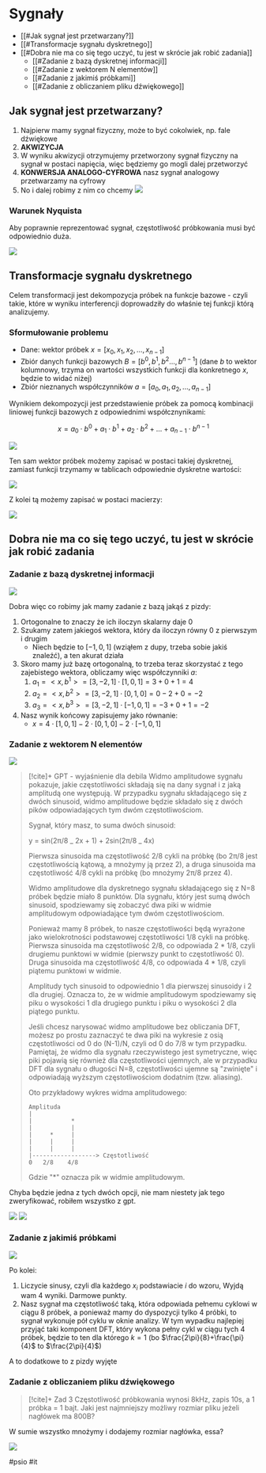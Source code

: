 # Sygnały

- [[#Jak sygnał jest przetwarzany?]]
- [[#Transformacje sygnału dyskretnego]]
- [[#Dobra nie ma co się tego uczyć, tu jest w skrócie jak robić zadania]]
  - [[#Zadanie z bazą dyskretnej informacji]]
  - [[#Zadanie z wektorem N elementów]]
  - [[#Zadanie z jakimiś próbkami]]
  - [[#Zadanie z obliczaniem pliku dźwiękowego]]

## Jak sygnał jest przetwarzany?

1. Najpierw mamy sygnał fizyczny, może to być cokolwiek, np. fale dźwiękowe
2. **AKWIZYCJA**
3. W wyniku akwizycji otrzymujemy przetworzony sygnał fizyczny na sygnał w postaci napięcia, więc będziemy go mogli dalej przetworzyć
4. **KONWERSJA ANALOGO-CYFROWA** nasz sygnał analogowy przetwarzamy na cyfrowy
5. No i dalej robimy z nim co chcemy
   ![](https://i.imgur.com/nBWC7Eb.png)

### Warunek Nyquista

Aby poprawnie reprezentować sygnał, częstotliwość próbkowania musi być odpowiednio duża.

![](https://i.imgur.com/rgrEYL4.png)

## Transformacje sygnału dyskretnego

Celem transformacji jest dekompozycja próbek na funkcje bazowe - czyli takie, które w wyniku interferencji doprowadziły do właśnie tej funkcji którą analizujemy.

### Sformułowanie problemu

- Dane: wektor próbek $x=[x_{0},x_{1},x_{2},...,x_{n-1}]$
- Zbiór danych funkcji bazowych $B=[b^{0},b^{1},b^{2}...,b^{n-1}]$ (dane $b$ to wektor kolumnowy, trzyma on wartości wszystkich funkcji dla konkretnego $x$, będzie to widać niżej)
- Zbiór nieznanych współczynników $a=[a_0,a_1,a_2,...,a_{n-1}]$

Wynikiem dekompozycji jest przedstawienie próbek za pomocą kombinacji liniowej funkcji bazowych z odpowiednimi współcznynikami:

$$x=a_{0}\cdot b^{0}+a_{1}\cdot b^{1}+a_{2}\cdot b^{2}+...+a_{n-1}\cdot b^{n-1}$$

![](https://i.imgur.com/xrJVvWT.png)

Ten sam wektor próbek możemy zapisać w postaci takiej dyskretnej, zamiast funkcji trzymamy w tablicach odpowiednie dyskretne wartości:

![](https://i.imgur.com/MMFH0m4.png)

Z kolei tą możemy zapisać w postaci macierzy:

![](https://i.imgur.com/Qec0tiU.png)

## Dobra nie ma co się tego uczyć, tu jest w skrócie jak robić zadania

### Zadanie z bazą dyskretnej informacji

![](https://i.imgur.com/CThHKVl.png)

Dobra więc co robimy jak mamy zadanie z bazą jakąś z pizdy:

1. Ortogonalne to znaczy że ich iloczyn skalarny daje 0
2. Szukamy zatem jakiegoś wektora, który da iloczyn równy 0 z pierwszym i drugim
   - Niech będzie to $[-1,0,1]$ (wziąłem z dupy, trzeba sobie jakiś znaleźć), a ten akurat działa
3. Skoro mamy już bazę ortogonalną, to trzeba teraz skorzystać z tego zajebistego wektora, obliczamy więc współczynniki $a$:
   1. $a_{1}=<x,b^{1}>=[3,-2,1]\cdot[1,0,1]=3+0+1=4$
   2. $a_{2}=<x,b^{2}>=[3,-2,1]\cdot[0,1,0]=0-2+0=-2$
   3. $a_{3}=<x,b^{3}>=[3,-2,1]\cdot[-1,0,1]=-3+0+1=-2$
4. Nasz wynik końcowy zapisujemy jako równanie:
   - $x=4\cdot[1,0,1]-2\cdot[0,1,0]-2\cdot[-1,0,1]$

### Zadanie z wektorem N elementów

![](https://i.imgur.com/crOGKAH.png)

> [!cite]+ GPT - wyjaśnienie dla debila
> Widmo amplitudowe sygnału pokazuje, jakie częstotliwości składają się na dany sygnał i z jaką amplitudą one występują. W przypadku sygnału składającego się z dwóch sinusoid, widmo amplitudowe będzie składało się z dwóch pików odpowiadających tym dwóm częstotliwościom.
>
> Sygnał, który masz, to suma dwóch sinusoid:
>
> y = sin(2π/8 _ 2x + 1) + 2sin(2π/8 _ 4x)
>
> Pierwsza sinusoida ma częstotliwość 2/8 cykli na próbkę (bo 2π/8 jest częstotliwością kątową, a mnożymy ją przez 2), a druga sinusoida ma częstotliwość 4/8 cykli na próbkę (bo mnożymy 2π/8 przez 4).
>
> Widmo amplitudowe dla dyskretnego sygnału składającego się z N=8 próbek będzie miało 8 punktów. Dla sygnału, który jest sumą dwóch sinusoid, spodziewamy się zobaczyć dwa piki w widmie amplitudowym odpowiadające tym dwóm częstotliwościom.
>
> Ponieważ mamy 8 próbek, to nasze częstotliwości będą wyrażone jako wielokrotności podstawowej częstotliwości 1/8 cykli na próbkę. Pierwsza sinusoida ma częstotliwość 2/8, co odpowiada 2 \* 1/8, czyli drugiemu punktowi w widmie (pierwszy punkt to częstotliwość 0). Druga sinusoida ma częstotliwość 4/8, co odpowiada 4 \* 1/8, czyli piątemu punktowi w widmie.
>
> Amplitudy tych sinusoid to odpowiednio 1 dla pierwszej sinusoidy i 2 dla drugiej. Oznacza to, że w widmie amplitudowym spodziewamy się piku o wysokości 1 dla drugiego punktu i piku o wysokości 2 dla piątego punktu.
>
> Jeśli chcesz narysować widmo amplitudowe bez obliczania DFT, możesz po prostu zaznaczyć te dwa piki na wykresie z osią częstotliwości od 0 do (N-1)/N, czyli od 0 do 7/8 w tym przypadku. Pamiętaj, że widmo dla sygnału rzeczywistego jest symetryczne, więc piki pojawią się również dla częstotliwości ujemnych, ale w przypadku DFT dla sygnału o długości N=8, częstotliwości ujemne są "zwinięte" i odpowiadają wyższym częstotliwościom dodatnim (tzw. aliasing).
>
> Oto przykładowy wykres widma amplitudowego:
>
> ```
> Amplituda
> |
> |           *
> |           |
> |     *     |
> |     |     |
> |     |     |
> |------------------> Częstotliwość
> 0   2/8    4/8
> ```
>
> Gdzie "\*" oznacza pik w widmie amplitudowym.

Chyba będzie jedna z tych dwóch opcji, nie mam niestety jak tego zweryfikować, robiłem wszystko z gpt.

![](https://i.imgur.com/VqMSZi6.png)
![](https://i.imgur.com/SRPX40b.png)

### Zadanie z jakimiś próbkami

![](https://i.imgur.com/jMTe4QZ.png)

Po kolei:

1. Liczycie sinusy, czyli dla każdego $x_{i}$ podstawiacie $i$ do wzoru, Wyjdą wam 4 wyniki. Darmowe punkty.
2. Nasz sygnał ma częstotliwość taką, która odpowiada pełnemu cyklowi w ciągu 8 próbek, a ponieważ mamy do dyspozycji tylko 4 próbki, to sygnał wykonuje pół cyklu w oknie analizy. W tym wypadku najlepiej przyjąć taki komponent DFT, który wykona pełny cykl w ciągu tych 4 próbek, będzie to ten dla którego $k=1$ (bo $\frac{2\pi}{8}+\frac{\pi}{4}$ to $\frac{2\pi}{4}$)

A to dodatkowe to z pizdy wyjęte

### Zadanie z obliczaniem pliku dźwiękowego

> [!cite]+ Zad 3
> Częstotliwość próbkowania wynosi 8kHz, zapis 10s, a 1 próbka = 1 bajt.
> Jaki jest najmniejszy możliwy rozmiar pliku jeżeli nagłówek ma 800B?

W sumie wszystko mnożymy i dodajemy rozmiar nagłówka, essa?

![](https://i.imgur.com/5N1o4aD.png)

#psio #it
